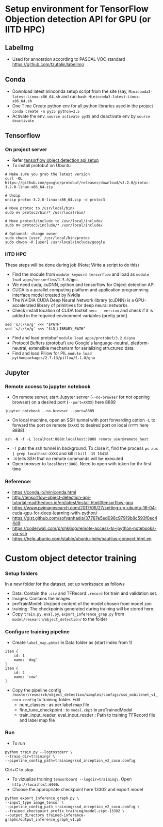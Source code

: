 # Setup environment for TensorFlow Objection detection API for GPU (or IITD HPC)

## LabelImg
- Used for annotation according to PASCAL VOC standard
https://github.com/tzutalin/labelImg

## Conda 
- Download latest minconda setup script from the site (say, `Miniconda3-latest-Linux-x86_64.sh` and run `bash Miniconda3-latest-Linux-x86_64.sh`
- One Time Create python env for all python libraries used in the project `conda create -n py35 python=3.5`
- Activate the env, `source activate py35` and deactivate env by `source deactivate`

## Tensorflow
### On project server
- Refer [tensorflow object detection api setup](http://tensorflow-object-detection-api-tutorial.readthedocs.io/en/latest/install.html#tensorflow-gpu)
- To install protobuf on Ubuntu
```
# Make sure you grab the latest version
curl -OL https://github.com/google/protobuf/releases/download/v3.2.0/protoc-3.2.0-linux-x86_64.zip

# Unzip
unzip protoc-3.2.0-linux-x86_64.zip -d protoc3

# Move protoc to /usr/local/bin/
sudo mv protoc3/bin/* /usr/local/bin/

# Move protoc3/include to /usr/local/include/
sudo mv protoc3/include/* /usr/local/include/

# Optional: change owner
sudo chwon [user] /usr/local/bin/protoc
sudo chwon -R [user] /usr/local/include/google
```

### IITD HPC 
These steps will be done during job (Note: Write a script to do this)
- Find the module from `module keyword tensorflow` and load as `module load apps/tensorflow/1.5.0/gpu`.
- We need cuda, cuDNN, python and tensorflow for Object detection API
- CUDA is a parallel computing platform and application programming interface model created by Nvidia
- The NVIDIA CUDA Deep Neural Network library (cuDNN) is a GPU-accelerated library of primitives for deep neural networks.
- Check install location of CUDA tootkit `nvcc --version` and check if it is added in the required environment variables (pretty print) 
```
sed 's/:/\n/g' <<< "$PATH"
sed 's/:/\n/g' <<< "$LD_LIBRARY_PATH"
```
- Find and load protobuf `module load apps/protobuf/3.2.0/gnu`
- Protocol Buffers (protobuf) are Google's language-neutral, platform-neutral, extensible mechanism for serializing structured data.
- Find and load Pillow for PIL `module load pythonpackages/2.7.13/pillow/5.1.0/gnu`

## Jupyter 
### Remote access to jupyter notebook
- On remote server, start Jupyter server (`--no-browser` for not opening browser) on a desired port (`--port=XXXX`) here 8889 
```
jupyter notebook --no-browser --port=8889
```
- On local machine, open an SSH tunnel with port forwarding option `-L` to forward the port on remote (`XXXX`) to desired port on local (`YYYY` here 8888). 
``` 
ssh -N -f -L localhost:8888:localhost:8889 remote_user@remote_host
```
- `-f` puts the ssh tunnel in background. To close it, find the process `ps aux | grep localhost:XXXX` and kill it `kill -15 18418`
- `-N` tells SSH that no remote commands will be executed
- Open browser to `localhost:8888`. Need to open with token for thr first time

### Reference: 
- https://conda.io/miniconda.html
- http://tensorflow-object-detection-api-tutorial.readthedocs.io/en/latest/install.html#tensorflow-gpu
- https://www.pyimagesearch.com/2017/09/27/setting-up-ubuntu-16-04-cuda-gpu-for-deep-learning-with-python/
- https://gist.github.com/sofyanhadia/37787e5ed098c97919b8c593f0ec44d8
- https://coderwall.com/p/ohk6cg/remote-access-to-ipython-notebooks-via-ssh
- https://help.ubuntu.com/stable/ubuntu-help/nautilus-connect.html.en


# Custom object detector training
### Setup folders
In a new folder for the dataset, set up workspace as follows
- Data: Contain the `.csv` and TFRecord `.record` for train and validation set.
- Images: Contains the images 
- preTrainModel: Unziped content of the model chosen from model zoo 
- training: The checkpoints generated during training will be stored here.
- Copy `train.py`, `eval.py`, `export_inference_grap.py` from `model/research/object_detection/` to the folder

### Configure training pipeline
- Create `label_map.pbtxt` in Data folder as (start index from 1)
```
item {
    id: 1
    name: 'dog'
}
item {
    id: 2
    name: 'cow'
}
```
- Copy the pipeline config `/master/research/object_detection/samples/configs/ssd_mobilenet_v1_coco.config` to training folder. Edit 
  - num_classes : as per label map file
  - fine_tune_checkpoint : to `model.ckpt` in preTrainedModel
  - train_input_reader, eval_input_reader : Path to training TFRecord file and label map file
  
### Run
- To run 
```
python train.py --logtostderr \
--train_dir=training/ \
--pipeline_config_path=training/ssd_inception_v2_coco.config
```
Ctrl+C to stop.
- To vizualize training `tensorboard --logdir=training\`. Open `http://localhost:6006`.
- Choose the appropriate checkpoint here 13302 and export model
```
python export_inference_graph.py \
--input_type image_tensor \
--pipeline_config_path training/ssd_inception_v2_coco.config \
--trained_checkpoint_prefix training/model.ckpt-13302 \
--output_directory trained-inference-graphs/output_inference_graph_v1.pb
```
